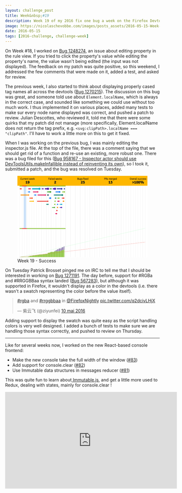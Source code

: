 ```yaml
---
layout: challenge_post
title: Week&nbsp;#19
description: Week 19 of my 2016 fix one bug a week on the Firefox Devtools
image: https://nicolaschevobbe.com/images/posts_assets/2016-05-15-Week-19/challenge.png
date: 2016-05-15
tags: [2016-challenge, challenge-week]
---
```



On Week #18, I worked on [Bug 1248274](https://bugzilla.mozilla.org/show_bug.cgi?id=1248274), an issue about editing property in the rule view. If you tried to click the property's value while editing the property's name, the value wasn't being edited (the input was not displayed). The feedback on my patch was quite positive, so this weekend, I addressed the few comments that were made on it, added a test, and asked for review.

The previous week, I also started to think about displaying properly cased tag names all across the devtools ([Bug 1270215](https://bugzilla.mozilla.org/show_bug.cgi?id=1270215)). The discussion on this bug was great, and someone told use about `Element.localName`, which is always in the correct case, and sounded like something we could use without too much work. I thus implemented it on various places, added many tests to make sur every node name displayed was correct, and pushed a patch to review. Julian Descottes, who reviewed it, told me that there were some quirks that my patch did not manage (more specifically, Element.localName does not return the tag prefix, e.g. `<svg:clipPath>.localName === "clipPath"`. I'll have to work a little more on this to get it fixed.

When I was working on the previous bug, I was mainly editing the inspector.js file. At the top of the file, there was a comment saying that we should get rid of a function and re-use an existing, more robust one. There was a bug filed for this ([Bug 958167 - Inspector actor should use DevToolsUtils.makeInfallible instead of reinventing its own](https://bugzilla.mozilla.org/show_bug.cgi?id=958167)), so I took it, submitted a patch, and the bug was resolved on Tuesday.

<figure>
  <img src="/images/posts_assets/2016-05-15-Week-19/challenge.png" alt="Bugzilla Timeline - Week 19">
  <figcaption>Week 19 - Success</figcaption>
</figure>

On Tuesday Patrick Brosset pinged me on IRC to tell me that I should be interested in working on [Bug 1271191](https://bugzilla.mozilla.org/show_bug.cgi?id=1271191). The day before, support for #RGBa and #RRGGBBaa syntax landed ([Bug 567283](https://bugzilla.mozilla.org/show_bug.cgi?id=567283)), but although it was supported in Firefox, it wouldn't display as a color in the devtools (i.e. there wasn't a swatch representing the color before the value itself).

<blockquote class="twitter-tweet" data-lang="fr"><p lang="en" dir="ltr"><a href="https://twitter.com/hashtag/rgba?src=hash">#rgba</a> and <a href="https://twitter.com/hashtag/rrggbbaa?src=hash">#rrggbbaa</a> in <a href="https://twitter.com/FirefoxNightly">@FirefoxNightly</a> <a href="https://t.co/q2dcivLHjX">pic.twitter.com/q2dcivLHjX</a></p>&mdash; 紫云飞 (@ziyunfei) <a href="https://twitter.com/ziyunfei/status/729896688534441988">10 mai 2016</a></blockquote>
<script async src="//platform.twitter.com/widgets.js" charset="utf-8"></script>

Adding support to display the swatch was quite easy as the script handling colors is very well designed. I added a bunch of tests to make sure we are handling those syntax correctly, and pushed to review on Thursday.


<hr>
Like for several weeks now, I worked on the new React-based console frontend:

- Make the new console take the full width of the window ([#83](https://github.com/bgrins/gecko-dev/pull/83))
- Add support for console.clear ([#82](https://github.com/bgrins/gecko-dev/pull/82))
- Use Immutable data structures in messages reducer ([#81](https://github.com/bgrins/gecko-dev/pull/81))

This was quite fun to learn about[ Immutable.js](http://facebook.github.io/immutable-js/), and get a little more used to Redux, dealing with states, mainly for console.clear !

<iframe width="560" height="315" src="https://www.youtube.com/embed/I7IdS-PbEgI" frameborder="0" allowfullscreen></iframe>
